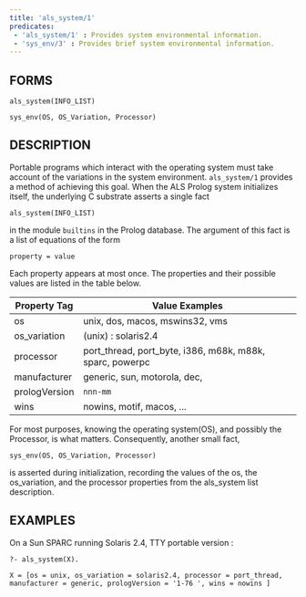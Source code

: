 ```yaml
---
title: 'als_system/1'
predicates:
 - 'als_system/1' : Provides system environmental information.
 - 'sys_env/3' : Provides brief system environmental information.
---
```


## FORMS

```
als_system(INFO_LIST)

sys_env(OS, OS_Variation, Processor)
```

## DESCRIPTION

Portable programs which interact with the operating system must take account of the variations in the system environment. `als_system/1` provides a method of achieving this goal. When the ALS Prolog system initializes itself, the underlying C substrate asserts a single fact

```
als_system(INFO_LIST)
```

in the module `builtins` in the Prolog database. The argument of this fact is a list of equations of the form

```
property = value
```

Each property appears at most once. The properties and their possible values are listed in the table below.




|**Property Tag**|**Value Examples**|
|-------------|---------------|
| os | unix, dos, macos, mswins32, vms | 
| os_variation |(unix) : solaris2.4 | 
| processor | port_thread, port_byte, i386, m68k, m88k, sparc, powerpc | 
| manufacturer | generic, sun, motorola, dec, | 
| prologVersion | `nnn-mm` | 
| wins | nowins, motif, macos, ... | 


For most purposes, knowing the operating system(OS), and possibly the Processor, is what matters. Consequently, another small fact,

```
sys_env(OS, OS_Variation, Processor)
```

is asserted during initialization, recording the values of the os, the os_variation, and the processor properties from the als_system list description.


## EXAMPLES

On a Sun SPARC running Solaris 2.4, TTY portable version :

```
?- als_system(X).

X = [os = unix, os_variation = solaris2.4, processor = port_thread, 
manufacturer = generic, prologVersion = '1-76 ', wins = nowins ]
```
